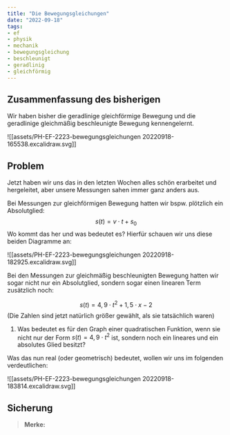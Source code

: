 ```yaml
---
title: "Die Bewegungsgleichungen"
date: "2022-09-18"
tags:
- ef
- physik
- mechanik
- bewegungsgleichung
- beschleunigt
- geradlinig
- gleichförmig
---
```


## Zusammenfassung des bisherigen
Wir haben bisher die geradlinige gleichförmige Bewegung und die geradlinige gleichmäßig beschleunigte Bewegung kennengelernt.

![[assets/PH-EF-2223-bewegungsgleichungen 20220918-165538.excalidraw.svg]]
<!-- %%[[assets/PH-EF-2223-bewegungsgleichungen 20220918-165538.excalidraw.md|🖋 Edit in Excalidraw]], and the [[assets/PH-EF-2223-bewegungsgleichungen 20220918-165538.excalidraw.dark.svg|dark exported image]]%% -->

## Problem
Jetzt haben wir uns das in den letzten Wochen alles schön erarbeitet und hergeleitet, aber unsere Messungen sahen immer ganz anders aus. 

Bei Messungen zur gleichförmigen Bewegung hatten wir bspw. plötzlich ein Absolutglied:
$$
s(t)=v\cdot t + s_0
$$
Wo kommt das her und was bedeutet es? Hierfür schauen wir uns diese beiden Diagramme an:

![[assets/PH-EF-2223-bewegungsgleichungen 20220918-182925.excalidraw.svg]]
<!-- %%[[assets/PH-EF-2223-bewegungsgleichungen 20220918-182925.excalidraw.md|🖋 Edit in Excalidraw]], and the [[assets/PH-EF-2223-bewegungsgleichungen 20220918-182925.excalidraw.dark.svg|dark exported image]]%% -->

Bei den Messungen zur gleichmäßig beschleunigten Bewegung hatten wir sogar nicht nur ein Absolutglied, sondern sogar einen linearen Term zusätzlich noch:

$$
s(t)= 4,9\cdot t^2+1,5\cdot x-2
$$
(Die Zahlen sind jetzt natürlich größer gewählt, als sie tatsächlich waren)

1. Was bedeutet es für den Graph einer quadratischen Funktion, wenn sie nicht nur der Form $s(t)=4,9\cdot t^2$ ist, sondern noch ein lineares und ein absolutes Glied besitzt?

Was das nun real (oder geometrisch) bedeutet, wollen wir uns im folgenden verdeutlichen:

![[assets/PH-EF-2223-bewegungsgleichungen 20220918-183814.excalidraw.svg]]
<!-- %%[[assets/PH-EF-2223-bewegungsgleichungen 20220918-183814.excalidraw.md|🖋 Edit in Excalidraw]], and the [[assets/PH-EF-2223-bewegungsgleichungen 20220918-183814.excalidraw.dark.svg|dark exported image]]%% -->

## Sicherung


>**Merke:**
>